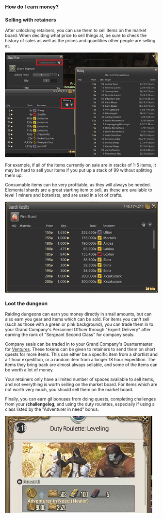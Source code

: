### How do I earn money?

### Selling with retainers

After unlocking retainers, you can use them to sell items on the market board. When deciding what price to sell things at, be sure to check the history of sales as well as the prices and quantities other people are selling at.

![History of sales](../img/history.png)

For example, if all of the items currently on sale are in stacks of 1-5 items, it may be hard to sell your items if you put up a stack of 99 without splitting them up.

Consumable items can be very profitable, as they will always be needed. Elemental shards are a great starting item to sell, as these are available to level 1 miners and botanists, and are used in a lot of crafts.

![Shards can sell very well](../img/shards.png)

### Loot the dungeon

Raiding dungeons can earn you money directly in small amounts, but can also earn you gear and items which can be sold. For items you can't sell (such as those with a green or pink background), you can trade them in to your Grand Company's Personnel Officer through "Expert Delivery" after earning the rank of "Sergeant Second Class" for company seals.

Company seals can be traded in to your Grand Company's Quartermaster for [Ventures](http://ffxiv.gamerescape.com/wiki/Venture). These tokens can be given to retainers to send them on short quests for more items. This can either be a specific item from a shortlist and a 1 hour expedition, or a random item from a longer 18 hour expedition. The items they bring back are almost always sellable, and some of the items can be worth a lot of money.

Your retainers only have a limited number of spaces available to sell items, and not everything is worth selling on the market board. For items which are not worth very much, you should sell them on the market board.

Finally, you can earn gil bonuses from doing quests, completing challenges from your **/challengelog**, and using the duty roulettes, especially if using a class listed by the "Adventurer in need" bonus.

![In need of healers](../img/inneed.png)